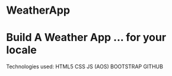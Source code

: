 # WeatherApp
Build A Weather App ... for your locale
=============================================================================================

Technologies used:
HTML5
CSS
JS (AOS)
BOOTSTRAP
GITHUB
